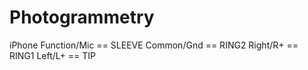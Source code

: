 # Photogrammetry

iPhone
Function/Mic == SLEEVE
Common/Gnd == RING2
Right/R+ == RING1
Left/L+ == TIP


